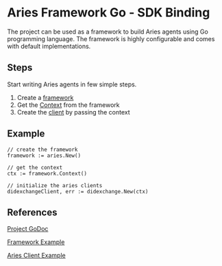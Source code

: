 # Aries Framework Go - SDK Binding

The project can be used as a framework to build Aries agents using Go programming language. The framework is highly configurable and comes with default implementations. 

## Steps
Start writing Aries agents in few simple steps.
1. Create a [framework](https://godoc.org/github.com/hyperledger/aries-framework-go/pkg/framework/aries#New)
2. Get the [Context](https://godoc.org/github.com/hyperledger/aries-framework-go/pkg/framework/aries#Aries.Context) from the framework
3. Create the [client](https://godoc.org/github.com/hyperledger/aries-framework-go/pkg/client) by passing the context

## Example
```
// create the framework
framework := aries.New()

// get the context
ctx := framework.Context()

// initialize the aries clients
didexchangeClient, err := didexchange.New(ctx)
```

## References
[Project GoDoc](https://godoc.org/github.com/hyperledger/aries-framework-go)

[Framework Example](https://godoc.org/github.com/hyperledger/aries-framework-go/pkg/framework/aries#pkg-examples)

[Aries Client Example](https://godoc.org/github.com/hyperledger/aries-framework-go/pkg/client/didexchange#pkg-examples)
